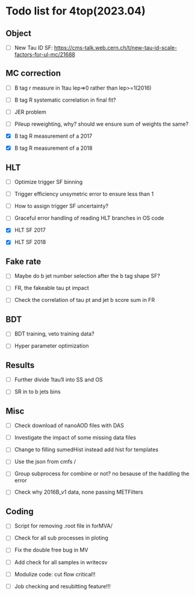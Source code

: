 # Todo list for 4top(2023.04)

## Object 
- [ ] New Tau ID SF: https://cms-talk.web.cern.ch/t/new-tau-id-scale-factors-for-ul-mc/21688

## MC correction
- [ ] B tag r measure in 1tau lep=>0 rather than lep>=1(2016)
- [ ] B tag R systematic correlation in final fit?
- [ ] JER problem
- [ ] Pileup reweighting, why? should we ensure sum of weights the same?
- [x] B tag R measurement of a 2017
- [x] B tag R measurement of a 2018


## HLT 
- [ ] Optimize trigger SF binning
- [ ] Trigger efficiency unsymetric error to ensure less than 1
- [ ] How to assign trigger SF uncertainty?
- [ ] Graceful error handling of reading HLT branches in OS code
- [x] HLT SF 2017
- [x] HLT SF 2018




## Fake rate
- [ ] Maybe do b jet number selection after the b tag shape SF?
- [ ] FR, the fakeable tau pt impact
- [ ] Check the correlation of tau pt and jet b score sum in FR 


## BDT
- [ ] BDT training, veto training data?
- [ ] Hyper parameter optimization



## Results
- [ ] Further divide 1tau1l into SS and OS 
- [ ] SR in to b jets bins



## Misc 
- [ ] Check download of nanoAOD files with DAS
- [ ] Investigate the impact of some missing data files
- [ ] Change to filling sumedHist instead add hist for templates
- [ ] Use the json from cmfs /
- [ ] Group subprocess for combine or not? no besause of the haddling the error
- [ ] Check why 2016B_v1 data, none passing METFilters 


## Coding 
- [ ] Script for removing .root file in forMVA/
- [ ] Check for all sub processes in ploting
- [ ] Fix the double free bug in MV
- [ ] Add check for all samples in writecsv 
- [ ] Modulize code: cut flow critical!!
- [ ] Job checking and resubitting feature!!!


